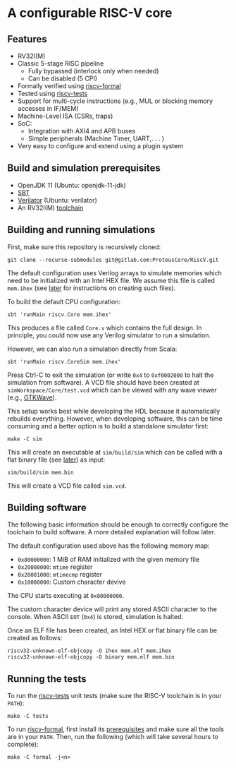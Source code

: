 # A configurable RISC-V core

## Features

- RV32I(M)
- Classic 5-stage RISC pipeline
  - Fully bypassed (interlock only when needed)
  - Can be disabled (5 CPI)
- Formally verified using [riscv-formal](https://github.com/SymbioticEDA/riscv-formal)
- Tested using [riscv-tests](https://github.com/riscv/riscv-tests)
- Support for multi-cycle instructions (e.g., MUL or blocking memory accesses in IF/MEM)
- Machine-Level ISA (CSRs, traps)
- SoC:
  - Integration with AXI4 and APB buses
  - Simple peripherals (Machine Timer, UART,. . . )
- Very easy to configure and extend using a plugin system

## Build and simulation prerequisites

- OpenJDK 11 (Ubuntu: openjdk-11-jdk)
- [SBT](https://www.scala-sbt.org/download.html)
- [Verilator](https://www.veripool.org/wiki/verilator) (Ubuntu: verilator)
- An RV32I(M) [toolchain](https://github.com/riscv/riscv-gnu-toolchain)

## Building and running simulations

First, make sure this repository is recursively cloned:

```
git clone --recurse-submodules git@gitlab.com:ProteusCore/RiscV.git
```

The default configuration uses Verilog arrays to simulate memories which need to be initialized with an Intel HEX file.
We assume this file is called `mem.ihex` (see [later](#building-software) for instructions on creating such files).

To build the default CPU configuration:

```
sbt 'runMain riscv.Core mem.ihex'
```

This produces a file called `Core.v` which contains the full design.
In principle, you could now use any Verilog simulator to run a simulation.

However, we can also run a simulation directly from Scala:

```
sbt 'runMain riscv.CoreSim mem.ihex'
```

Press Ctrl-C to exit the simulation (or write `0x4` to `0xf0002000` to halt the simulation from software).
A VCD file should have been created at `simWorkspace/Core/test.vcd` which can be viewed with any wave viewer (e.g., [GTKWave](http://gtkwave.sourceforge.net/)).

This setup works best while developing the HDL because it automatically rebuilds everything.
However, when developing software, this can be time consuming and a better option is to build a standalone simulator first:

```
make -C sim
```

This will create an executable at `sim/build/sim` which can be called with a flat binary file (see [later](#building-software)) as input:

```
sim/build/sim mem.bin
```

This will create a VCD file called `sim.vcd`.

## Building software

The following basic information should be enough to correctly configure the toolchain to build software.
A more detailed explanation will follow later.

The default configuration used above has the following memory map:

- `0x80000000`: 1 MiB of RAM initialized with the given memory file
- `0x20000000`: `mtime` register
- `0x20001008`: `mtimecmp` register
- `0x10000000`: Custom character devive

The CPU starts executing at `0x80000000`.

The custom character device will print any stored ASCII character to the console.
When ASCII `EOT` (`0x4`) is stored, simulation is halted.

Once an ELF file has been created, an Intel HEX or flat binary file can be created as follows:

```
riscv32-unknown-elf-objcopy -O ihex mem.elf mem.ihex
riscv32-unknown-elf-objcopy -O binary mem.elf mem.bin
```

## Running the tests

To run the [riscv-tests](https://github.com/riscv/riscv-tests) unit tests (make sure the RISC-V toolchain is in your `PATH`):

```
make -C tests
```

To run [riscv-formal](https://github.com/SymbioticEDA/riscv-formal), first install its [prerequisites](https://symbiyosys.readthedocs.io/en/latest/quickstart.html#installing) and make sure all the tools are in your `PATH`.
Then, run the following (which will take several hours to complete):

```
make -C formal -j<n>
```
